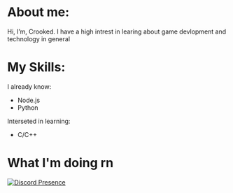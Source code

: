 # About me:
Hi, I’m, Crooked. I have a high intrest in learing about game devlopment and technology in general

# My Skills: 
I already know:
- Node.js
- Python

Interseted in learning:
- C/C++

# What I'm doing rn
[![Discord Presence](https://lanyard.cnrad.dev/api/771962582876553227?animated=true&showDisplayName=true)](https://discord.com/users/771962582876553227)
